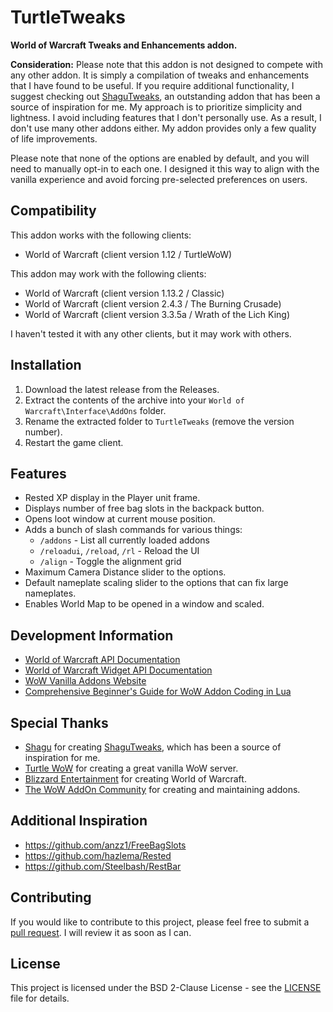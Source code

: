 # TurtleTweaks

**World of Warcraft Tweaks and Enhancements addon.**

**Consideration:** Please note that this addon is not designed to compete with
any other addon. It is simply a compilation of tweaks and enhancements that I
have found to be useful. If you require additional functionality, I suggest
checking out [ShaguTweaks](https://shagu.org/ShaguTweaks/), an outstanding addon
that has been a source of inspiration for me. My approach is to prioritize
simplicity and lightness. I avoid including features that I don't personally
use. As a result, I don't use many other addons either. My addon provides
only a few quality of life improvements.

Please note that none of the options are enabled by default, and you will need
to manually opt-in to each one. I designed it this way to align with the
vanilla experience and avoid forcing pre-selected preferences on users.

## Compatibility

This addon works with the following clients:
- World of Warcraft (client version 1.12 / TurtleWoW)

This addon may work with the following clients:
- World of Warcraft (client version 1.13.2 / Classic)
- World of Warcraft (client version 2.4.3 / The Burning Crusade)
- World of Warcraft (client version 3.3.5a / Wrath of the Lich King)

I haven't tested it with any other clients, but it may work with others.

## Installation

1. Download the latest release from the Releases.
2. Extract the contents of the archive into your `World of Warcraft\Interface\AddOns` folder.
3. Rename the extracted folder to `TurtleTweaks` (remove the version number).
4. Restart the game client.

## Features

- Rested XP display in the Player unit frame.
- Displays number of free bag slots in the backpack button.
- Opens loot window at current mouse position.
- Adds a bunch of slash commands for various things:
  - `/addons` - List all currently loaded addons
  - `/reloadui`, `/reload`, `/rl` - Reload the UI
  - `/align` - Toggle the alignment grid
- Maximum Camera Distance slider to the options.
- Default nameplate scaling slider to the options that can fix large nameplates.
- Enables World Map to be opened in a window and scaled.

## Development Information

- [World of Warcraft API Documentation](https://wow.gamepedia.com/World_of_Warcraft_API)
- [World of Warcraft Widget API Documentation](https://wowpedia.fandom.com/wiki/Widget_API)
- [WoW Vanilla Addons Website](https://legacy-wow.com/vanilla-addons/)
- [Comprehensive Beginner's Guide for WoW Addon Coding in Lua](https://www.wowhead.com/guide/comprehensive-beginners-guide-for-wow-addon-coding-in-lua-5338)

## Special Thanks

- [Shagu](https://shagu.org/) for creating [ShaguTweaks](https://shagu.org/ShaguTweaks/), which has been a source of inspiration for me.
- [Turtle WoW](https://turtle-wow.org/) for creating a great vanilla WoW server.
- [Blizzard Entertainment](https://www.blizzard.com/) for creating World of Warcraft.
- [The WoW AddOn Community](https://www.curseforge.com/wow/addons) for creating and maintaining addons.

## Additional Inspiration

- https://github.com/anzz1/FreeBagSlots
- https://github.com/hazlema/Rested
- https://github.com/Steelbash/RestBar

## Contributing

If you would like to contribute to this project, please feel free to submit a
[pull request](https://github.com/mitjafelicijan/TurtleTweaks/pulls).
I will review it as soon as I can.

## License

This project is licensed under the BSD 2-Clause License - see the [LICENSE](LICENSE) file for details.
